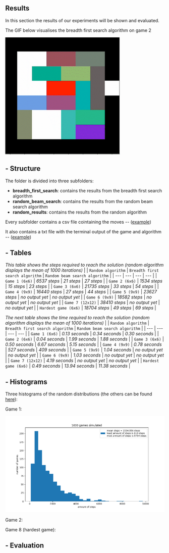 ## Results

In this section the results of our experiments will be shown and evaluated. 


The GIF below visualises the breadth first search algorithm on game 2


![GIF Rush Hour](https://github.com/jaaphuls/TrafficControlBoys/blob/main/data/gif_rh_AdobeExpress.gif)

## - Structure

The folder is divided into three subfolders: 
  - **breadth_first_search**: contains the results from the breadth first search algorithm
  - **random_beam_search**: contains the results from the random beam search algorithm
  - **random_results**: contains the results from the random algorithm

Every subfolder contains a csv file cointaining the moves -- ([example](https://github.com/jaaphuls/TrafficControlBoys/blob/main/code/results/breadth_first_search/6x6_1_bfs.csv)) 

It also contains a txt file with the terminal output of the game and algorithm -- ([example](https://github.com/jaaphuls/TrafficControlBoys/blob/main/code/results/breadth_first_search/6x6_1_terminal_output_bfs.txt))

## - Tables

*This table shows the steps required to reach the solution (random algorithm displays the mean of 1000 iterations)*
|     | `Random algorithm` | `Breadth first search algorithm` | `Random beam search algorithm` |
| --- | --- | --- | --- |
| `Game 1 (6x6)` | *6537 steps* | *21 steps* | *27 steps* |
| `Game 2 (6x6)` | *1534 steps* | *15 steps* | *23 steps* |
| `Game 3 (6x6)` | *21735 steps* | *33 steps* | *54 steps* |
| `Game 4 (9x9)` | *16440 steps* | *27 steps* | *44 steps* |
| `Game 5 (9x9)` | *23627 steps* | *no output yet* | *no output yet* |
| `Game 6 (9x9)` | *18582 steps* | *no output yet* | *no output yet* |
| `Game 7 (12x12)` | *38410 steps* | *no output yet* | *no output yet* |
| `Hardest game (6x6)` | *18704 steps* | *49 steps* | *69 steps* |

*The next table shows the time required to reach the solution (random algorithm displays the mean of 1000 iterations)*
|     | `Random algorithm` | `Breadth first search algorithm` | `Random beam search algorithm` |
| --- | --- | --- | --- |
| `Game 1 (6x6)` | *0.13 seconds* | *0.34 seconds* | *0.30 seconds* |
| `Game 2 (6x6)` | *0.04 seconds* | *1.99 seconds* | *1.88 seconds* |
| `Game 3 (6x6)` | *0.50 seconds* | *6.67 seconds* | *5.15 seconds* |
| `Game 4 (9x9)` | *0.78 seconds* | *527 seconds* | *409 seconds* |
| `Game 5 (9x9)` | *1.04 seconds* | *no output yet* | *no output yet* |
| `Game 6 (9x9)` | *1.03 seconds* | *no output yet* | *no output yet* |
| `Game 7 (12x12)` | *4.19 seconds* | *no output yet* | *no output yet* |
| `Hardest game (6x6)` | *0.49 seconds* | *13.94 seconds* | *11.38 seconds* |

## - Histograms

Three histograms of the random distributions (the others can be found [here](https://github.com/jaaphuls/TrafficControlBoys/tree/main/code/results/random_results/random_algorithm)): 

Game 1: 

![game1](https://github.com/jaaphuls/TrafficControlBoys/blob/main/code/results/random_results/random_algorithm/2_step/results_steps_game_2_2_steps.png) 


Game 2: 



Game 8 (hardest game): 


## - Evaluation
